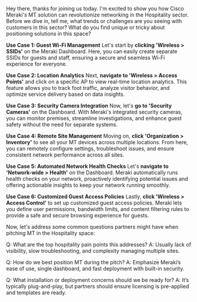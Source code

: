 Hey there, thanks for joining us today. I'm excited to show you how Cisco Meraki's MT solution can revolutionize networking in the Hospitality sector. Before we dive in, tell me, what trends or challenges are you seeing with customers in this sector? What do you find unique or tricky about positioning solutions in this space?

**Use Case 1: Guest Wi-Fi Management**
Let's start by **clicking 'Wireless > SSIDs'** on the Meraki Dashboard. Here, you can easily create separate SSIDs for guests and staff, ensuring a secure and seamless Wi-Fi experience for everyone.

**Use Case 2: Location Analytics**
Next, **navigate to 'Wireless > Access Points'** and click on a specific AP to view real-time location analytics. This feature allows you to track foot traffic, analyze visitor behavior, and optimize service delivery based on data insights.

**Use Case 3: Security Camera Integration**
Now, let's **go to 'Security Cameras'** on the Dashboard. With Meraki's integrated security cameras, you can monitor premises, streamline investigations, and enhance guest safety without the need for separate systems.

**Use Case 4: Remote Site Management**
Moving on, **click 'Organization > Inventory'** to see all your MT devices across multiple locations. From here, you can remotely configure settings, troubleshoot issues, and ensure consistent network performance across all sites.

**Use Case 5: Automated Network Health Checks**
Let's **navigate to 'Network-wide > Health'** on the Dashboard. Meraki automatically runs health checks on your network, proactively identifying potential issues and offering actionable insights to keep your network running smoothly.

**Use Case 6: Customized Guest Access Policies**
Lastly, **click 'Wireless > Access Control'** to set up customized guest access policies. Meraki lets you define user permissions, bandwidth limits, and content filtering rules to provide a safe and secure browsing experience for guests.

Now, let's address some common questions partners might have when pitching MT in the Hospitality space:

Q: What are the top hospitality pain points this addresses?
A: Usually lack of visibility, slow troubleshooting, and complexity managing multiple sites.

Q: How do we best position MT during the pitch?
A: Emphasize Meraki’s ease of use, single dashboard, and fast deployment with built-in security.

Q: What installation or deployment concerns should we be ready for?
A: It’s typically plug-and-play, but partners should ensure licensing is pre-applied and templates are ready.